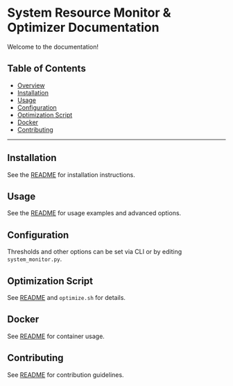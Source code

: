# System Resource Monitor & Optimizer Documentation

Welcome to the documentation!

## Table of Contents

- [Overview](../readme.md)
- [Installation](#installation)
- [Usage](#usage)
- [Configuration](#configuration)
- [Optimization Script](#optimization-script)
- [Docker](#docker)
- [Contributing](#contributing)

---

## Installation

See the [README](../readme.md#quickstart) for installation instructions.

## Usage

See the [README](../readme.md#usage) for usage examples and advanced options.

## Configuration

Thresholds and other options can be set via CLI or by editing `system_monitor.py`.

## Optimization Script

See [README](../readme.md#optimization) and `optimize.sh` for details.

## Docker

See [README](../readme.md#docker) for container usage.

## Contributing

See [README](../readme.md#contributing) for contribution guidelines. 